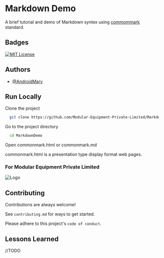 
# Markdown Demo

A brief tutorial and demo of Markdown syntex using [commommark][1] standard.

[1]:https://commonmark.org/

## Badges

[![MIT License](https://img.shields.io/badge/License-MIT-green.svg)](https://choosealicense.com/licenses/mit/)

## Authors

- [@AndroidMarv](https://github.com/AndroidMarv)

## Run Locally

Clone the project

```bash
  git clone https://github.com/Modular-Equipment-Private-Limited/MarkdownDemo.git
```

Go to the project directory

```bash
  cd MarkdownDemo
```

Open commonmark.html or commonmark.md

commonmark.html is a presentation type display format web pages.

### For Modular Equipment Private Limited

![Logo](https://i.imgur.com/2cRvXIH.jpg)

## Contributing

Contributions are always welcome!

See `contributing.md` for ways to get started.

Please adhere to this project's `code of conduct`.

## Lessons Learned

//TODO
